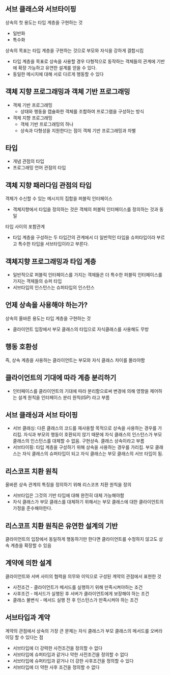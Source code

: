 ## 서브 클래스와 서브타이핑

상속의 첫 용도는 타입 계층을 구현하는 것

- 일반화
- 특수화

상속의 목표는 타입 계층을 구현하는 것으로 부모와 자식을 강하게 결합시킴

- 타입 계층을 목표로 상속을 사용할 경우 다형적으로 동작하는 객체들의 관계에 기반에 확장 가능하고 유연한 설계를 얻을 수 있다.
- 동일한 메시지에 대해 서로 다르게 행동할 수 있다

## 객체 지향 프로그래밍과 객체 기반 프로그래밍

- 객체 기반 프로그래밍
    - 상태와 행동을 캡슐화한 객체를 조합하여 프로그램을 구성하는 방식
- 객체 지향 프로그래밍
    - 객체 기반 프로그래밍의 하나
    - 상속과 다형성을 지원한다는 점이 객체 기반 프로그래밍과 차별

## 타입

- 개념 관점의 타입
- 프로그래밍 언어 관점의 타입

## 객체 지향 패러다임 관점의 타입

객체가 수신할 수 있는 메시지의 집합을 퍼블릭 인터페이스

- 객체지향에서 타입을 정의하는 것은 객체의 퍼블릭 인터페이스를 정의하는 것과 동일

타입 사이의 포함관계

- 타입 계층을 구성하는 두 타입간의 관계에서 더 일반적인 타입을 슈퍼타입이라 부르고 특수한 타입을 서브타입이라고 부른다.

## 객체지향 프로그래밍과 타입 계층

- 일반적으로 퍼블릭 인터페이스를 가지는 객체들은 더 특수한 퍼블릭 인터페이스를 가지는 객체들의 슈퍼 타입
- 서브타입의 인스턴스는 슈퍼타입의 인스턴스

## 언제 상속을 사용해야 하는가?

상속의 올바른 용도는 타입 계층을 구현하는 것

- 클라이언트 입장에서 부모 클래스의 타입으로 자식클래스를 사용해도 무방

## 행동 호환성

즉, 상속 계층을 사용하는 클라이언트는 부모와 자식 클래스 차이를 몰라야함

## 클라이언트의 기대에 따라 계층 분리하기

- 인터페이스를 클라이언트의 기대에 따라 분리함으로써 변경에 의해 영향을 제어하는 설계 원칙을 인터페이스 분리 원칙(ISP) 라고 부름

## 서브 클래싱과 서브 타이핑

- 서브 클래싱: 다른 클래스의 코드를 재사용할 목적으로 상속을 사용하는 경우를 가리킴.
  자식과 부모의 행동이 호환되지 않기 때문에 자식 클래스의 인스턴스가 부모 클래스의 인스턴스를 대체할 수 없음. 구현상속. 클래스 상속이라고 부름
- 서브타이핑: 타입 계층을 구성하기 위해 상속을 사용하는 경우를 가리킴. 부모 클래스는 자식 클래스의 슈퍼타입이 되고 자식 클래스는 부모 클래스의 서브 타입이 됨.

## 리스코프 치환 원칙

올바른 상속 관계의 특징을 정의하기 위해 리스코프 치환 원칙을 정의

- 서브타입은 그것의 기반 타입에 대해 완전히 대체 가능해야함
- 자식 클래스가 부모 클래스를 대체하기 위해서는 부모 클래스에 대한 클라이언트의 가정을 준수해야한다.

## 리스코프 치환 원칙은 유연한 설계의 기반

클라이언트의 입장에서 동일하게 행동하기만 한다면 클라이언트를 수정하지 않고도 상속 계층을 확장할 수 있음

## 계약에 의한 설계

클라이언트와 서버 사이의 협력을 의무와 이익으로 구성된 계약의 관점에서 표현한 것

- 사전조건 - 클라이언트가 메서드를 실행하기 위해 만족시켜야하는 조건
- 사후조건 - 메서드가 실행된 후 서버가 클라이언트에게 보장해야 하는 조건
- 클래스 불변식 - 메서드 실행 전 후 인스턴스가 만족시켜야 하는 조건

## 서브타입과 계약

계약의 관점에서 상속의 가장 큰 문제는 자식 클래스가 부모 클래스의 메서드를 오버라이딩 할 수 있다는 점

- 서브타입에 더 강력한 사전조건을 정의할 수 없다
- 서브타입에 슈퍼타입과 같거나 약한 사전조건을 정의할 수 없다
- 서브타입에 슈퍼타입과 같거나 더 강한 사후조건을 정의할 수 있다
- 서브타입에 더 약한 사후 조건을 정의할 수 없다
